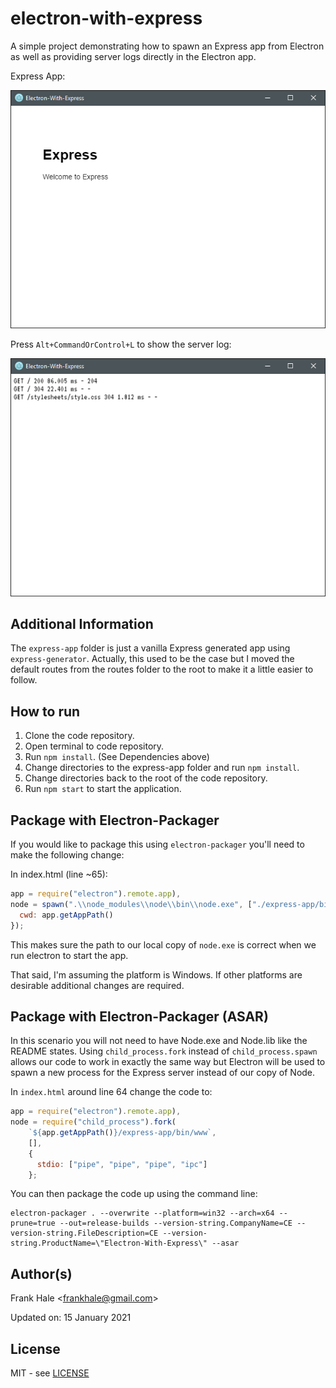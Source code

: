 # electron-with-express

A simple project demonstrating how to spawn an Express app from Electron as well
as providing server logs directly in the Electron app.

Express App:

![Express-App](screenshots/express-app.png)

Press `Alt+CommandOrControl+L` to show the server log:

![Server-Log](screenshots/server-log.png)

## Additional Information

The `express-app` folder is just a vanilla Express generated app using
`express-generator`. Actually, this used to be the case but I moved the default
routes from the routes folder to the root to make it a little easier to follow.

## How to run

1. Clone the code repository.
2. Open terminal to code repository.
3. Run `npm install`. (See Dependencies above)
4. Change directories to the express-app folder and run `npm install`.
5. Change directories back to the root of the code repository.
6. Run `npm start` to start the application.

## Package with Electron-Packager

If you would like to package this using `electron-packager` you'll need to
make the following change:

In index.html (line ~65):

```javascript
app = require("electron").remote.app),
node = spawn(".\\node_modules\\node\\bin\\node.exe", ["./express-app/bin/www"], {
  cwd: app.getAppPath()
});
```

This makes sure the path to our local copy of `node.exe` is correct when we run
electron to start the app.

That said, I'm assuming the platform is Windows. If other platforms are
desirable additional changes are required.

## Package with Electron-Packager (ASAR)

In this scenario you will not need to have Node.exe and Node.lib like the README
states. Using `child_process.fork` instead of `child_process.spawn` allows our
code to work in exactly the same way but Electron will be used to spawn a new
process for the Express server instead of our copy of Node.

In `index.html` around line 64 change the code to:

```javascript
app = require("electron").remote.app),
node = require("child_process").fork(
    `${app.getAppPath()}/express-app/bin/www`,
    [],
    {
      stdio: ["pipe", "pipe", "pipe", "ipc"]
    };
```

You can then package the code up using the command line:

```text
electron-packager . --overwrite --platform=win32 --arch=x64 --prune=true --out=release-builds --version-string.CompanyName=CE --version-string.FileDescription=CE --version-string.ProductName=\"Electron-With-Express\" --asar
```

## Author(s)

Frank Hale &lt;frankhale@gmail.com&gt;

Updated on: 15 January 2021

## License

MIT - see [LICENSE](LICENSE)
